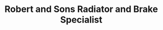 ---
title: "Robert and Sons Radiator and Brake Specialist"
url: /accra/robert-and-sons-radiator-and-brake-specialist/
shop: car repair
---